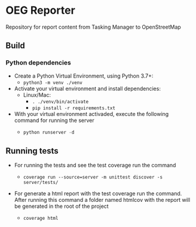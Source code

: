 # OEG Reporter

Repository for report content from Tasking Manager to OpenStreetMap 

## Build

### Python dependencies

* Create a Python Virtual Environment, using Python 3.7+:
    * ```python3 -m venv ./venv```
* Activate your virtual environment and install dependencies:
    * Linux/Mac:
        * ```. ./venv/bin/activate```
        * ```pip install -r requirements.txt```
* With your virtual environment activaded, execute the following command for running the server
    * ```py
      python runserver -d
      ```

## Running tests

* For running the tests and see the test coverage run the command
    * ```
      coverage run --source=server -m unittest discover -s server/tests/
      ```
* For generate a html report with the test coverage run the command. After running this command a folder named htmlcov with the report will be generated in the root of the project
    * ```
      coverage html
      ```